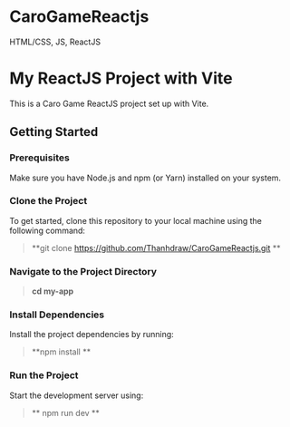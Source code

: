 # CaroGameReactjs
HTML/CSS, JS, ReactJS
# My ReactJS Project with Vite

This is a Caro Game ReactJS project set up with Vite.

## Getting Started

### Prerequisites

Make sure you have Node.js and npm (or Yarn) installed on your system.

### Clone the Project

To get started, clone this repository to your local machine using the following command:

> **git clone https://github.com/Thanhdraw/CaroGameReactjs.git **

### Navigate to the Project Directory
> **cd my-app**

### Install Dependencies
Install the project dependencies by running:
> **npm install **

### Run the Project
Start the development server using:
> ** npm run dev ** 


